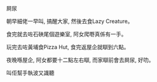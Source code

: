 屙尿

朝早細佬一早叫, 搞醒大家, 然後去食Lazy Creature。

食完就去咗石硤尾個遊樂室, 阿女爬嘢真係有一手。

玩完去咗黃埔食Pizza Hut, 食完返屋企就瞓到六點。

夜晚喺屋企, 阿女都要十二點左右瞓, 而家瞓前會去屙尿, 好叻。

叫佢幫手執波又識聽
